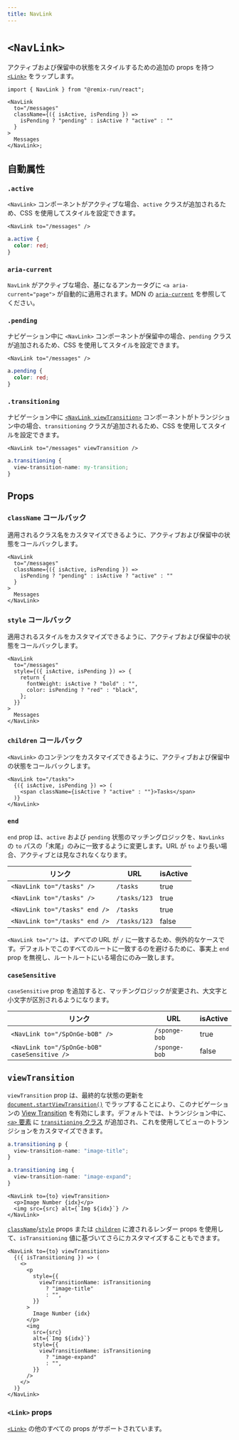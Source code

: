 ```yaml
---
title: NavLink
---
```


# `<NavLink>`

アクティブおよび保留中の状態をスタイルするための追加の props を持つ [`<Link>`][link-component] をラップします。

```tsx
import { NavLink } from "@remix-run/react";

<NavLink
  to="/messages"
  className={({ isActive, isPending }) =>
    isPending ? "pending" : isActive ? "active" : ""
  }
>
  Messages
</NavLink>;
```

## 自動属性

### `.active`

`<NavLink>` コンポーネントがアクティブな場合、`active` クラスが追加されるため、CSS を使用してスタイルを設定できます。

```tsx
<NavLink to="/messages" />
```

```css
a.active {
  color: red;
}
```

### `aria-current`

`NavLink` がアクティブな場合、基になるアンカータグに `<a aria-current="page">` が自動的に適用されます。MDN の [`aria-current`][aria-current] を参照してください。

### `.pending`

ナビゲーション中に `<NavLink>` コンポーネントが保留中の場合、`pending` クラスが追加されるため、CSS を使用してスタイルを設定できます。

```tsx
<NavLink to="/messages" />
```

```css
a.pending {
  color: red;
}
```

### `.transitioning`

ナビゲーション中に [`<NavLink viewTransition>`][view-transition-prop] コンポーネントがトランジション中の場合、`transitioning` クラスが追加されるため、CSS を使用してスタイルを設定できます。

```tsx
<NavLink to="/messages" viewTransition />
```

```css
a.transitioning {
  view-transition-name: my-transition;
}
```

## Props

### `className` コールバック

適用されるクラス名をカスタマイズできるように、アクティブおよび保留中の状態をコールバックします。

```tsx
<NavLink
  to="/messages"
  className={({ isActive, isPending }) =>
    isPending ? "pending" : isActive ? "active" : ""
  }
>
  Messages
</NavLink>
```

### `style` コールバック

適用されるスタイルをカスタマイズできるように、アクティブおよび保留中の状態をコールバックします。

```tsx
<NavLink
  to="/messages"
  style={({ isActive, isPending }) => {
    return {
      fontWeight: isActive ? "bold" : "",
      color: isPending ? "red" : "black",
    };
  }}
>
  Messages
</NavLink>
```

### `children` コールバック

`<NavLink>` のコンテンツをカスタマイズできるように、アクティブおよび保留中の状態をコールバックします。

```tsx
<NavLink to="/tasks">
  {({ isActive, isPending }) => (
    <span className={isActive ? "active" : ""}>Tasks</span>
  )}
</NavLink>
```

### `end`

`end` prop は、`active` および `pending` 状態のマッチングロジックを、`NavLinks` の `to` パスの「末尾」のみに一致するように変更します。URL が `to` より長い場合、アクティブとは見なされなくなります。

| リンク                          | URL          | isActive |
| ----------------------------- | ------------ | -------- |
| `<NavLink to="/tasks" />`     | `/tasks`     | true     |
| `<NavLink to="/tasks" />`     | `/tasks/123` | true     |
| `<NavLink to="/tasks" end />` | `/tasks`     | true     |
| `<NavLink to="/tasks" end />` | `/tasks/123` | false    |

`<NavLink to="/">` は、_すべての_ URL が `/` に一致するため、例外的なケースです。デフォルトでこのすべてのルートに一致するのを避けるために、事実上 `end` prop を無視し、ルートルートにいる場合にのみ一致します。

### `caseSensitive`

`caseSensitive` prop を追加すると、マッチングロジックが変更され、大文字と小文字が区別されるようになります。

| リンク                                         | URL           | isActive |
| -------------------------------------------- | ------------- | -------- |
| `<NavLink to="/SpOnGe-bOB" />`               | `/sponge-bob` | true     |
| `<NavLink to="/SpOnGe-bOB" caseSensitive />` | `/sponge-bob` | false    |

## `viewTransition`

`viewTransition` prop は、最終的な状態の更新を [`document.startViewTransition()`][document-start-view-transition] でラップすることにより、このナビゲーションの [View Transition][view-transitions] を有効にします。デフォルトでは、トランジション中に、[`<a>` 要素][a-element] に [`transitioning` クラス][transitioning-class] が追加され、これを使用してビューのトランジションをカスタマイズできます。

```css
a.transitioning p {
  view-transition-name: "image-title";
}

a.transitioning img {
  view-transition-name: "image-expand";
}
```

```tsx
<NavLink to={to} viewTransition>
  <p>Image Number {idx}</p>
  <img src={src} alt={`Img ${idx}`} />
</NavLink>
```

[`className`][class-name-prop]/[`style`][style-prop] props または [`children`][children-prop] に渡されるレンダー props を使用して、`isTransitioning` 値に基づいてさらにカスタマイズすることもできます。

```tsx
<NavLink to={to} viewTransition>
  {({ isTransitioning }) => (
    <>
      <p
        style={{
          viewTransitionName: isTransitioning
            ? "image-title"
            : "",
        }}
      >
        Image Number {idx}
      </p>
      <img
        src={src}
        alt={`Img ${idx}`}
        style={{
          viewTransitionName: isTransitioning
            ? "image-expand"
            : "",
        }}
      />
    </>
  )}
</NavLink>
```

### `<Link>` props

[`<Link>`][link-component] の他のすべての props がサポートされています。

[link-component]: ./link
[aria-current]: https://developer.mozilla.org/en-US/docs/Web/Accessibility/ARIA/Attributes/aria-current
[view-transition-prop]: #unstableviewtransition
[view-transitions]: https://developer.mozilla.org/en-US/docs/Web/API/View_Transitions_API
[document-start-view-transition]: https://developer.mozilla.org/en-US/docs/Web/API/Document/startViewTransition
[transitioning-class]: #transitioning
[a-element]: https://developer.mozilla.org/en-US/docs/Web/HTML/Element/a
[class-name-prop]: #classname-callback
[style-prop]: #style-callback
[children-prop]: #children-callback

